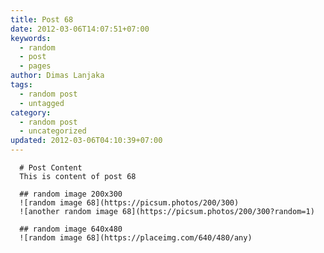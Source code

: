 ```yaml
---
title: Post 68
date: 2012-03-06T14:07:51+07:00
keywords:
  - random
  - post
  - pages
author: Dimas Lanjaka
tags:
  - random post
  - untagged
category:
  - random post
  - uncategorized
updated: 2012-03-06T04:10:39+07:00
---
```


      # Post Content
      This is content of post 68

      ## random image 200x300
      ![random image 68](https://picsum.photos/200/300)
      ![another random image 68](https://picsum.photos/200/300?random=1)

      ## random image 640x480
      ![random image 68](https://placeimg.com/640/480/any)
      